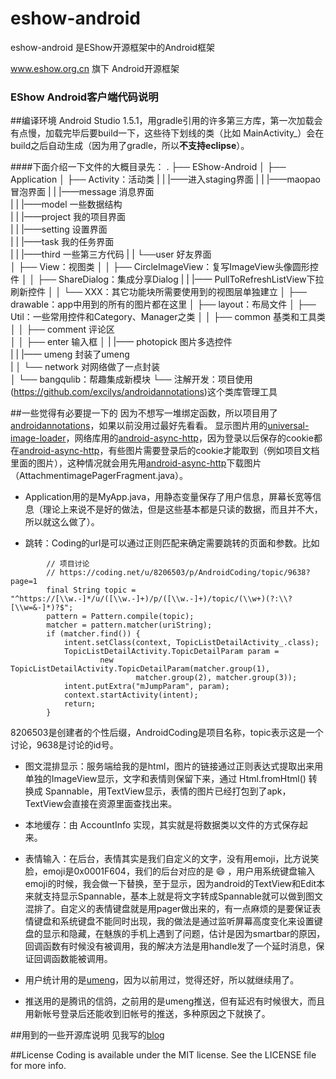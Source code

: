 # eshow-android
eshow-android 是EShow开源框架中的Android框架

www.eshow.org.cn 旗下 Android开源框架

### EShow Android客户端代码说明

##编译环境
Android Studio 1.5.1，用gradle引用的许多第三方库，第一次加载会有点慢，加载完毕后要build一下，这些待下划线的类（比如 MainActivity_）会在build之后自动生成（因为用了gradle，所以**不支持eclipse**）。

####下面介绍一下文件的大概目录先：
    .
    ├── EShow-Android
    │   ├── Application
    │   ├── Activity：活动类
    |   |   |——进入staging界面 
    |   |   |——maopao 冒泡界面
    |   |   |——message 消息界面  
    |   |   |——model 一些数据结构  
    |   |   |——project 我的项目界面  
    |   |   |——setting 设置界面  
    |   |   |——task 我的任务界面  
    |   |   |——third 一些第三方代码 
    |   |   └──user 好友界面  
    │   ├── View：视图类
    │   │   ├── CircleImageView：复写ImageView头像圆形控件
    │   │   ├── ShareDialog：集成分享Dialog
    |   |   |—— PullToRefreshListView下拉刷新控件
    │   │   └── XXX：其它功能块所需要使用到的视图层单独建立
    │   ├── drawable：app中用到的所有的图片都在这里
    │   ├── layout：布局文件
    │   ├── Util：一些常用控件和Category、Manager之类
    │   │   ├── common 基类和工具类 
    │   │   ├── comment 评论区  
    │   │   ├── enter 输入框 
    │   |   |—— photopick 图片多选控件  
    |   |   |—— umeng 封装了umeng  
    |   │   └── network 对网络做了一点封装  
    │   └── bangqulib：帮趣集成新模块
    └── 注解开发：项目使用(https://github.com/excilys/androidannotations)这个类库管理工具


##一些觉得有必要提一下的
因为不想写一堆绑定函数，所以项目用了 [androidannotations](https://github.com/excilys/androidannotations)，如果以前没用过最好先看看。
显示图片用的[universal-image-loader](https://github.com/nostra13/Android-Universal-Image-Loader)，网络库用的[android-async-http](https://github.com/loopj/android-async-http)，因为登录以后保存的cookie都在[android-async-http](https://github.com/loopj/android-async-http)，有些图片需要登录后的cookie才能取到（例如项目文档里面的图片），这种情况就会用先用[android-async-http](https://github.com/loopj/android-async-http)下载图片（AttachmentimagePagerFragment.java）。

- Application用的是MyApp.java，用静态变量保存了用户信息，屏幕长宽等信息（理论上来说不是好的做法，但是这些基本都是只读的数据，而且并不大，所以就这么做了）。

- 跳转：Coding的url是可以通过正则匹配来确定需要跳转的页面和参数。比如

```
        // 项目讨论
        // https://coding.net/u/8206503/p/AndroidCoding/topic/9638?page=1
        final String topic = "^https://[\\w.-]*/u/([\\w.-]+)/p/([\\w.-]+)/topic/(\\w+)(?:\\?[\\w=&-]*)?$";
        pattern = Pattern.compile(topic);
        matcher = pattern.matcher(uriString);
        if (matcher.find()) {
            intent.setClass(context, TopicListDetailActivity_.class);
            TopicListDetailActivity.TopicDetailParam param =
                    new TopicListDetailActivity.TopicDetailParam(matcher.group(1),
                            matcher.group(2), matcher.group(3));
            intent.putExtra("mJumpParam", param);
            context.startActivity(intent);
            return;
        }
```
8206503是创建者的个性后缀，AndroidCoding是项目名称，topic表示这是一个讨论，9638是讨论的id号。


- 图文混排显示：服务端给我的是html，图片的链接通过正则表达式提取出来用单独的ImageView显示，文字和表情则保留下来，通过 Html.fromHtml() 转换成 Spannable，用TextView显示，表情的图片已经打包到了apk，TextView会直接在资源里面查找出来。

- 本地缓存：由 AccountInfo 实现，其实就是将数据类以文件的方式保存起来。

- 表情输入：在后台，表情其实是我们自定义的文字，没有用emoji，比方说笑脸，emoji是0x0001F604，我们的后台对应的是 :smile: ，用户用系统键盘输入emoji的时候，我会做一下替换，至于显示，因为android的TextView和Edit本来就支持显示Spannable，基本上就是将文字转成Spannable就可以做到图文混排了。自定义的表情键盘就是用pager做出来的，有一点麻烦的是要保证表情键盘和系统键盘不能同时出现，我的做法是通过监听屏幕高度变化来设置键盘的显示和隐藏，在魅族的手机上遇到了问题，估计是因为smartbar的原因，回调函数有时候没有被调用，我的解决方法是用handle发了一个延时消息，保证回调函数能被调用。

- 用户统计用的是[umeng](http://www.umeng.com/)，因为以前用过，觉得还好，所以就继续用了。

- 推送用的是腾讯的信鸽，之前用的是umeng推送，但有延迟有时候很大，而且用新帐号登录后还能收到旧帐号的推送，多种原因之下就换了。

##用到的一些开源库说明
见我写的[blog](http://blog.coding.net/blog/android-open-source-library)

##License
Coding is available under the MIT license. See the LICENSE file for more info.
